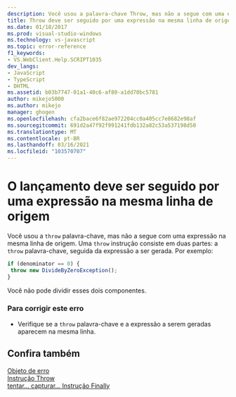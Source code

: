 ```yaml
---
description: Você usou a palavra-chave Throw, mas não a segue com uma expressão na mesma linha de origem.
title: Throw deve ser seguido por uma expressão na mesma linha de origem | Microsoft Docs
ms.date: 01/18/2017
ms.prod: visual-studio-windows
ms.technology: vs-javascript
ms.topic: error-reference
f1_keywords:
- VS.WebClient.Help.SCRIPT1035
dev_langs:
- JavaScript
- TypeScript
- DHTML
ms.assetid: b03b7747-01a1-40c6-af80-a1dd70bc5781
author: mikejo5000
ms.author: mikejo
manager: ghogen
ms.openlocfilehash: cfa2bace6f82ae972204cc0a405cc7e8682e98af
ms.sourcegitcommit: 691d2a47f92f991241fdb132a82c53a537198d50
ms.translationtype: MT
ms.contentlocale: pt-BR
ms.lasthandoff: 03/16/2021
ms.locfileid: "103570707"
---
```

# <a name="throw-must-be-followed-by-an-expression-on-the-same-source-line"></a>O lançamento deve ser seguido por uma expressão na mesma linha de origem
Você usou a `throw` palavra-chave, mas não a segue com uma expressão na mesma linha de origem. Uma `throw` instrução consiste em duas partes: a `throw` palavra-chave, seguida da expressão a ser gerada. Por exemplo:  
  
```JavaScript  
if (denominator == 0) {  
 throw new DivideByZeroException();  
}  
```  
  
 Você não pode dividir esses dois componentes.  
  
### <a name="to-correct-this-error"></a>Para corrigir este erro  
  
- Verifique se a `throw` palavra-chave e a expressão a serem geradas aparecem na mesma linha.  
  
## <a name="see-also"></a>Confira também  
 [Objeto de erro](https://developer.mozilla.org/docs/Web/JavaScript/Reference/Global_Objects/Error)   
 [Instrução Throw](https://developer.mozilla.org/docs/Web/JavaScript/Reference/Statements/throw)   
 [tentar... capturar... Instrução Finally](https://developer.mozilla.org/docs/Web/JavaScript/Reference/Statements/try...catch)
